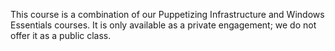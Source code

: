 This course is a combination of our Puppetizing Infrastructure and Windows Essentials courses.  It is only available as a private engagement; we do not offer it as a public class.